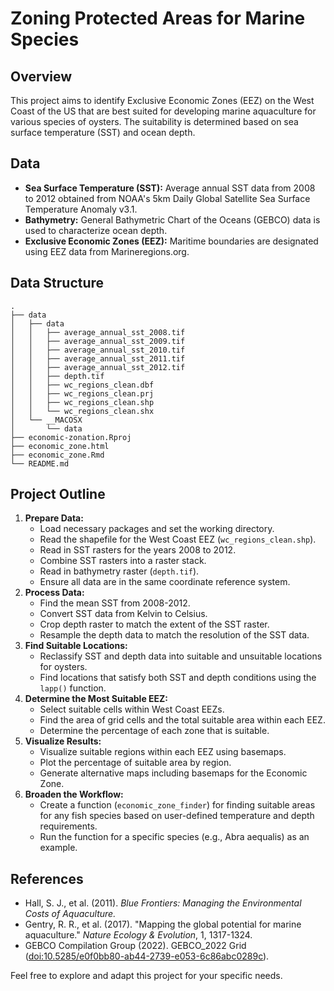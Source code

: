 # Zoning Protected Areas for Marine Species

## Overview

This project aims to identify Exclusive Economic Zones (EEZ) on the West Coast of the US that are best suited for developing marine aquaculture for various species of oysters. The suitability is determined based on sea surface temperature (SST) and ocean depth.

## Data

-   **Sea Surface Temperature (SST):** Average annual SST data from 2008 to 2012 obtained from NOAA's 5km Daily Global Satellite Sea Surface Temperature Anomaly v3.1.
-   **Bathymetry:** General Bathymetric Chart of the Oceans (GEBCO) data is used to characterize ocean depth.
-   **Exclusive Economic Zones (EEZ):** Maritime boundaries are designated using EEZ data from Marineregions.org.

## Data Structure

```{r}
.
├── data
│   ├── data
│   │   ├── average_annual_sst_2008.tif
│   │   ├── average_annual_sst_2009.tif
│   │   ├── average_annual_sst_2010.tif
│   │   ├── average_annual_sst_2011.tif
│   │   ├── average_annual_sst_2012.tif
│   │   ├── depth.tif
│   │   ├── wc_regions_clean.dbf
│   │   ├── wc_regions_clean.prj
│   │   ├── wc_regions_clean.shp
│   │   └── wc_regions_clean.shx
│   └── __MACOSX
│       └── data
├── economic-zonation.Rproj
├── economic_zone.html
├── economic_zone.Rmd
└── README.md
```

## Project Outline

1.  **Prepare Data:**
    -   Load necessary packages and set the working directory.
    -   Read the shapefile for the West Coast EEZ (`wc_regions_clean.shp`).
    -   Read in SST rasters for the years 2008 to 2012.
    -   Combine SST rasters into a raster stack.
    -   Read in bathymetry raster (`depth.tif`).
    -   Ensure all data are in the same coordinate reference system.
2.  **Process Data:**
    -   Find the mean SST from 2008-2012.
    -   Convert SST data from Kelvin to Celsius.
    -   Crop depth raster to match the extent of the SST raster.
    -   Resample the depth data to match the resolution of the SST data.
3.  **Find Suitable Locations:**
    -   Reclassify SST and depth data into suitable and unsuitable locations for oysters.
    -   Find locations that satisfy both SST and depth conditions using the `lapp()` function.
4.  **Determine the Most Suitable EEZ:**
    -   Select suitable cells within West Coast EEZs.
    -   Find the area of grid cells and the total suitable area within each EEZ.
    -   Determine the percentage of each zone that is suitable.
5.  **Visualize Results:**
    -   Visualize suitable regions within each EEZ using basemaps.
    -   Plot the percentage of suitable area by region.
    -   Generate alternative maps including basemaps for the Economic Zone.
6.  **Broaden the Workflow:**
    -   Create a function (`economic_zone_finder`) for finding suitable areas for any fish species based on user-defined temperature and depth requirements.
    -   Run the function for a specific species (e.g., Abra aequalis) as an example.

## References

-   Hall, S. J., et al. (2011). *Blue Frontiers: Managing the Environmental Costs of Aquaculture.*
-   Gentry, R. R., et al. (2017). "Mapping the global potential for marine aquaculture." *Nature Ecology & Evolution*, 1, 1317-1324.
-   GEBCO Compilation Group (2022). GEBCO_2022 Grid (<doi:10.5285/e0f0bb80-ab44-2739-e053-6c86abc0289c>).

Feel free to explore and adapt this project for your specific needs.
